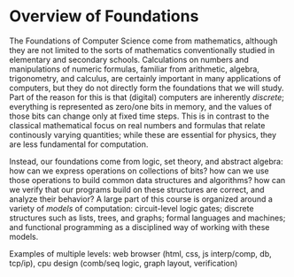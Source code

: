 # Overview of Foundations

The Foundations of Computer Science come from mathematics, although they are not limited to the sorts of mathematics conventionally studied in elementary and secondary schools.
Calculations on numbers and manipulations of numeric formulas, familiar from arithmetic, algebra, trigonometry, and calculus, are certainly important in many applications of computers, but they do not directly form the foundations that we will study.
Part of the reason for this is that (digital) computers are inherently _discrete_; everything is represented as zero/one bits in memory, and the values of those bits can change only at fixed time steps.
This is in contrast to the classical mathematical focus on real numbers and formulas that relate continously varying quantities; while these are essential for physics, they are less fundamental for computation.

Instead, our foundations come from logic, set theory, and abstract algebra: how can we express operations on collections of bits? how can we use those operations to build common data structures and algorithms? how can we verify that our programs build on these structures are correct, and analyze their behavior?
A large part of this course is organized around a variety of _models_ of computation: circuit-level logic gates; discrete structures such as lists, trees, and graphs; formal languages and machines; and functional programming as a disciplined way of working with these models.

Examples of multiple levels: web browser (html, css, js interp/comp, db, tcp/ip), cpu design (comb/seq logic, graph layout, verification)